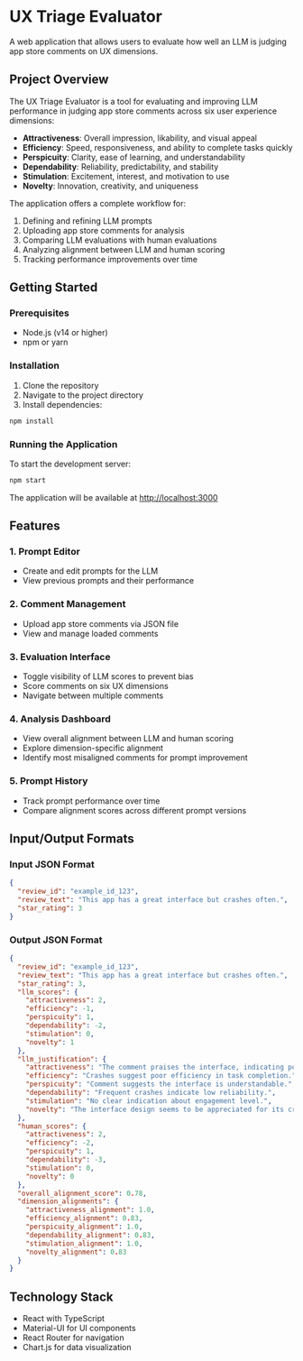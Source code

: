 # UX Triage Evaluator

A web application that allows users to evaluate how well an LLM is judging app store comments on UX dimensions.

## Project Overview

The UX Triage Evaluator is a tool for evaluating and improving LLM performance in judging app store comments across six user experience dimensions:

- **Attractiveness**: Overall impression, likability, and visual appeal
- **Efficiency**: Speed, responsiveness, and ability to complete tasks quickly
- **Perspicuity**: Clarity, ease of learning, and understandability
- **Dependability**: Reliability, predictability, and stability  
- **Stimulation**: Excitement, interest, and motivation to use
- **Novelty**: Innovation, creativity, and uniqueness

The application offers a complete workflow for:
1. Defining and refining LLM prompts
2. Uploading app store comments for analysis
3. Comparing LLM evaluations with human evaluations
4. Analyzing alignment between LLM and human scoring
5. Tracking performance improvements over time

## Getting Started

### Prerequisites

- Node.js (v14 or higher)
- npm or yarn

### Installation

1. Clone the repository
2. Navigate to the project directory
3. Install dependencies:

```bash
npm install
```

### Running the Application

To start the development server:

```bash
npm start
```

The application will be available at [http://localhost:3000](http://localhost:3000)

## Features

### 1. Prompt Editor
- Create and edit prompts for the LLM
- View previous prompts and their performance

### 2. Comment Management
- Upload app store comments via JSON file
- View and manage loaded comments

### 3. Evaluation Interface
- Toggle visibility of LLM scores to prevent bias
- Score comments on six UX dimensions
- Navigate between multiple comments

### 4. Analysis Dashboard
- View overall alignment between LLM and human scoring
- Explore dimension-specific alignment
- Identify most misaligned comments for prompt improvement

### 5. Prompt History
- Track prompt performance over time
- Compare alignment scores across different prompt versions

## Input/Output Formats

### Input JSON Format

```json
{
  "review_id": "example_id_123",
  "review_text": "This app has a great interface but crashes often.",
  "star_rating": 3
}
```

### Output JSON Format

```json
{
  "review_id": "example_id_123",
  "review_text": "This app has a great interface but crashes often.",
  "star_rating": 3,
  "llm_scores": {
    "attractiveness": 2,
    "efficiency": -1,
    "perspicuity": 1,
    "dependability": -2,
    "stimulation": 0,
    "novelty": 1
  },
  "llm_justification": {
    "attractiveness": "The comment praises the interface, indicating positive attractiveness.",
    "efficiency": "Crashes suggest poor efficiency in task completion.",
    "perspicuity": "Comment suggests the interface is understandable.",
    "dependability": "Frequent crashes indicate low reliability.",
    "stimulation": "No clear indication about engagement level.",
    "novelty": "The interface design seems to be appreciated for its creativity."
  },
  "human_scores": {
    "attractiveness": 2,
    "efficiency": -2,
    "perspicuity": 1,
    "dependability": -3,
    "stimulation": 0,
    "novelty": 0
  },
  "overall_alignment_score": 0.78,
  "dimension_alignments": {
    "attractiveness_alignment": 1.0,
    "efficiency_alignment": 0.83,
    "perspicuity_alignment": 1.0,
    "dependability_alignment": 0.83,
    "stimulation_alignment": 1.0,
    "novelty_alignment": 0.83
  }
}
```

## Technology Stack

- React with TypeScript
- Material-UI for UI components
- React Router for navigation
- Chart.js for data visualization
